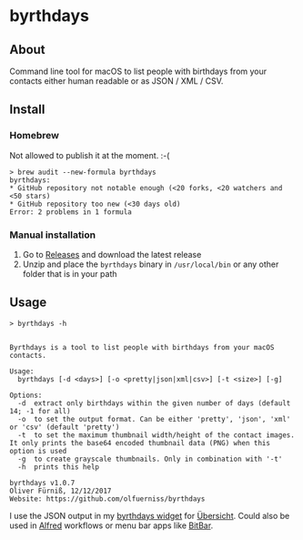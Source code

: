 # byrthdays

## About
Command line tool for macOS to list people with birthdays from your contacts either human readable or as JSON / XML / CSV.

## Install

### Homebrew
Not allowed to publish it at the moment. :-(

```
> brew audit --new-formula byrthdays
byrthdays:
* GitHub repository not notable enough (<20 forks, <20 watchers and <50 stars)
* GitHub repository too new (<30 days old)
Error: 2 problems in 1 formula
```

### Manual installation
1. Go to [Releases](https://github.com/olfuerniss/byrthdays/releases) and download the latest release
2. Unzip and place the ```byrthdays``` binary in ```/usr/local/bin``` or any other folder that is in your path

## Usage
```
> byrthdays -h
```

```

Byrthdays is a tool to list people with birthdays from your macOS contacts.

Usage:
  byrthdays [-d <days>] [-o <pretty|json|xml|csv>] [-t <size>] [-g]

Options:
  -d  extract only birthdays within the given number of days (default 14; -1 for all)
  -o  to set the output format. Can be either 'pretty', 'json', 'xml' or 'csv' (default 'pretty')
  -t  to set the maximum thumbnail width/height of the contact images. It only prints the base64 encoded thumbnail data (PNG) when this option is used
  -g  to create grayscale thumbnails. Only in combination with '-t'
  -h  prints this help

byrthdays v1.0.7
Oliver Fürniß, 12/12/2017
Website: https://github.com/olfuerniss/byrthdays

```

I use the JSON output in my [byrthdays widget](https://github.com/olfuerniss/byrthdays.widget) for [Übersicht](http://tracesof.net/uebersicht/). Could also be used in [Alfred](https://www.alfredapp.com/) workflows or menu bar apps like [BitBar](https://getbitbar.com/).
